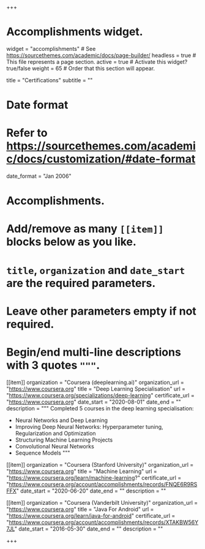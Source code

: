 +++
# Accomplishments widget.
widget = "accomplishments"  # See https://sourcethemes.com/academic/docs/page-builder/
headless = true  # This file represents a page section.
active = true  # Activate this widget? true/false
weight = 65  # Order that this section will appear.

title = "Certifications"
subtitle = ""

# Date format
#   Refer to https://sourcethemes.com/academic/docs/customization/#date-format
date_format = "Jan 2006"

# Accomplishments.
#   Add/remove as many `[[item]]` blocks below as you like.
#   `title`, `organization` and `date_start` are the required parameters.
#   Leave other parameters empty if not required.
#   Begin/end multi-line descriptions with 3 quotes `"""`.

[[item]]
  organization = "Coursera (deeplearning.ai)"
  organization_url = "https://www.coursera.org"
  title = "Deep Learning Specialisation"
  url = "https://www.coursera.org/specializations/deep-learning"
  certificate_url = "https://www.coursera.org"
  date_start = "2020-08-01"
  date_end = ""
  description = """
Completed 5 courses in the deep learning specialisation:
* Neural Networks and Deep Learning
* Improving Deep Neural Networks: Hyperparameter tuning, Regularization and Optimization
* Structuring Machine Learning Projects
* Convolutional Neural Networks
* Sequence Models
"""
  
[[item]]
  organization = "Coursera (Stanford University)"
  organization_url = "https://www.coursera.org"
  title = "Machine Learning"
  url = "https://www.coursera.org/learn/machine-learning?"
  certificate_url = "https://www.coursera.org/account/accomplishments/records/FNQE6R9RSFFX"
  date_start = "2020-06-20"
  date_end = ""
  description = ""


[[item]]
  organization = "Coursera (Vanderbilt University)"
  organization_url = "https://www.coursera.org"
  title = "Java For Android"
  url = "https://www.coursera.org/learn/java-for-android"
  certificate_url = "https://www.coursera.org/account/accomplishments/records/XTAKBW56Y7JL"
  date_start = "2016-05-30"
  date_end = ""
  description = ""



+++
